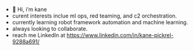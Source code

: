- 👋 Hi, i’m kane
- curent interests inclue ml ops, red teaming, and c2 orchestration.
- currently learning robot framework automation and machine learning.
- always looking to collaborate. 
- reach me LinkedIn at https://www.linkedin.com/in/kane-pickrel-9288a691/

<!---
kanepickrell/kanepickrell is a ✨ special ✨ repository because its `README.md` (this file) appears on your GitHub profile.
You can click the Preview link to take a look at your changes.
--->
